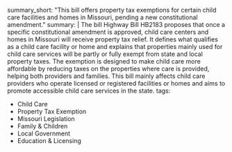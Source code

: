summary_short: "This bill offers property tax exemptions for certain child care facilities and homes in Missouri, pending a new constitutional amendment."
summary: |
  The bill Highway Bill HB2183 proposes that once a specific constitutional amendment is approved, child care centers and homes in Missouri will receive property tax relief. It defines what qualifies as a child care facility or home and explains that properties mainly used for child care services will be partly or fully exempt from state and local property taxes. The exemption is designed to make child care more affordable by reducing taxes on the properties where care is provided, helping both providers and families. This bill mainly affects child care providers who operate licensed or registered facilities or homes and aims to promote accessible child care services in the state.
tags:
  - Child Care
  - Property Tax Exemption
  - Missouri Legislation
  - Family & Children
  - Local Government
  - Education & Licensing
